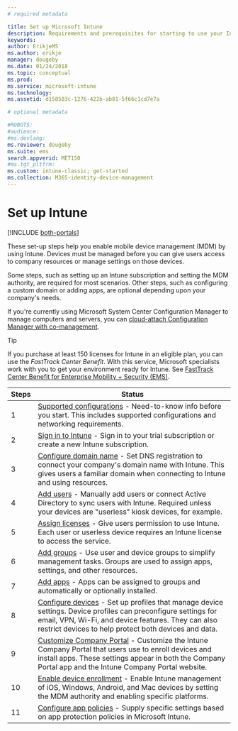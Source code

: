 ```yaml
---
# required metadata

title: Set up Microsoft Intune
description: Requirements and prerequisites for starting to use your Intune subscription
keywords:
author: ErikjeMS
ms.author: erikje
manager: dougeby
ms.date: 01/24/2018
ms.topic: conceptual
ms.prod:
ms.service: microsoft-intune
ms.technology:
ms.assetid: d158503c-1276-422b-ab81-5f66c1cd7e7a

# optional metadata

#ROBOTS:
#audience:
#ms.devlang:
ms.reviewer: dougeby
ms.suite: ems
search.appverid: MET150
#ms.tgt_pltfrm:
ms.custom: intune-classic; get-started
ms.collection: M365-identity-device-management
---
```



# Set up Intune

[!INCLUDE [both-portals](./includes/note-for-both-portals.md)]

These set-up steps help you enable mobile device management (MDM) by using Intune. Devices must be managed before you can give users access to company resources or manage settings on those devices.

Some steps, such as setting up an Intune subscription and setting the MDM authority, are required for most scenarios. Other steps, such as configuring a custom domain or adding apps, are optional depending upon your company's needs.

If you're currently using Microsoft System Center Configuration Manager to manage computers and servers, you can [cloud-attach Configuration Manager with co-management](https://docs.microsoft.com/sccm/comanage/overview).

>[!TIP]
>If you purchase at least 150 licenses for Intune in an eligible plan, you can use the *FastTrack Center Benefit*. With this service, Microsoft specialists work with you to get your environment ready for Intune. See [FastTrack Center Benefit for Enterprise Mobility + Security (EMS)](https://docs.microsoft.com/enterprise-mobility-security/Solutions/enterprise-mobility-fasttrack-program).



| Steps |                                                                                                                       Status                                                                                                                       |
|-------|----------------------------------------------------------------------------------------------------------------------------------------------------------------------------------------------------------------------------------------------------|
|   1   |                                        [Supported configurations](supported-devices-browsers.md) - Need-to-know info before you start. This includes supported configurations and networking requirements.                                         |
|   2   |                                                                 [Sign in to Intune](account-sign-up.md) - Sign in to your trial subscription or create a new Intune subscription.                                                                  |
|   3   |                [Configure domain name](custom-domain-name-configure.md) - Set DNS registration to connect your company's domain name with Intune. This gives users a familiar domain when connecting to Intune and using resources.                |
|   4   |                                   [Add users](users-add.md) - Manually add users or connect Active Directory to sync users with Intune. Required unless your devices are "userless" kiosk devices, for example.                                    |
|   5   |                                            [Assign licenses](licenses-assign.md) - Give users permission to use Intune. Each user or userless device requires an Intune license to access the service.                                             |
|   6   |                                               [Add groups](groups-add.md) - Use user and device groups to simplify management tasks. Groups are used to assign apps, settings, and other resources.                                                |
|   7   |                                                                        [Add apps](apps-add.md) - Apps can be assigned to groups and automatically or optionally installed.                                                                         |
|   8   | [Configure devices](device-profiles.md) - Set up profiles that manage device settings. Device profiles can preconfigure settings for email, VPN, Wi-Fi, and device features. They can also restrict devices to help protect both devices and data. |
|   9   |       [Customize Company Portal](company-portal-app.md) - Customize the Intune Company Portal that users use to enroll devices and install apps. These settings appear in both the Company Portal app and the Intune Company Portal website.       |
|  10   |                                [Enable device enrollment](mdm-authority-set.md) - Enable Intune management of iOS, Windows, Android, and Mac devices by setting the MDM authority and enabling specific platforms.                                 |
|  11   |                                                        [Configure app policies](app-protection-policy.md) - Supply specific settings based on app protection policies in Microsoft Intune.                                                         |


